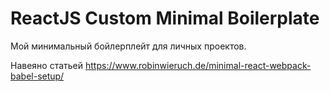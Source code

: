# ReactJS Custom Minimal Boilerplate

Мой минимальный бойлерплейт для личных проектов.

Навеяно статьей https://www.robinwieruch.de/minimal-react-webpack-babel-setup/